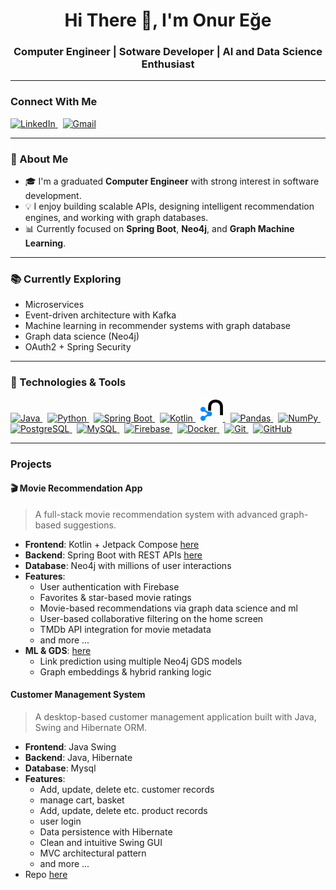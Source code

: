 <h1 align="center">Hi There 👋, I'm Onur Eğe</h1>
<h3 align="center">Computer Engineer | Sotware Developer | AI and Data Science Enthusiast</h3>

---

### Connect With Me

<p align="left">
  <a href="https://www.linkedin.com/in/onur-ege-19230626b/" target="_blank">
    <img src="https://raw.githubusercontent.com/rahuldkjain/github-profile-readme-generator/master/src/images/icons/Social/linked-in-alt.svg" alt="LinkedIn" width="36" height="36"/>
  </a>
  &nbsp;
  <a href="mailto:egeonur2121@gmail.com">
    <img src="https://ssl.gstatic.com/ui/v1/icons/mail/rfr/gmail.ico" alt="Gmail" width="36" height="36"/>
  </a>
</p>

---

### 🚀 About Me

- 🎓 I'm a graduated **Computer Engineer** with strong interest in software development.
- 💡 I enjoy building scalable APIs, designing intelligent recommendation engines, and working with graph databases.
- 📊 Currently focused on **Spring Boot**, **Neo4j**, and **Graph Machine Learning**.

---

### 📚 Currently Exploring

- Microservices
- Event-driven architecture with Kafka
- Machine learning in recommender systems with graph database
- Graph data science (Neo4j)
- OAuth2 + Spring Security 

---

### 🔧 Technologies & Tools

<p>
  <a href="https://www.java.com/" target="_blank">
    <img src="https://cdn.jsdelivr.net/gh/devicons/devicon/icons/java/java-original.svg" width="36" alt="Java"/>
  </a>
  &nbsp;
  <a href="https://www.python.org/" target="_blank">
    <img src="https://cdn.jsdelivr.net/gh/devicons/devicon/icons/python/python-original.svg" width="36" alt="Python"/>
  </a>
  &nbsp;
  <a href="https://spring.io/projects/spring-boot" target="_blank">
    <img src="https://cdn.jsdelivr.net/gh/devicons/devicon/icons/spring/spring-original.svg" width="36" alt="Spring Boot"/>
  </a>
  &nbsp;
  <a href="https://kotlinlang.org/" target="_blank">
    <img src="https://cdn.jsdelivr.net/gh/devicons/devicon/icons/kotlin/kotlin-original.svg" width="36" alt="Kotlin"/>
  </a> 
  &nbsp;
  <a href="https://neo4j.com/" target="_blank">
    <img src="https://raw.githubusercontent.com/devicons/devicon/master/icons/neo4j/neo4j-original.svg" width="36" alt="Neo4j"/>
  </a>
  &nbsp;
  <a href="https://pandas.pydata.org/" target="_blank">
    <img src="https://cdn.jsdelivr.net/gh/devicons/devicon/icons/pandas/pandas-original.svg" width="36" alt="Pandas"/>
  </a>
  &nbsp;
  <a href="https://numpy.org/" target="_blank">
    <img src="https://cdn.jsdelivr.net/gh/devicons/devicon/icons/numpy/numpy-original.svg" width="36" alt="NumPy"/>
  </a>
  &nbsp;
  <a href="https://www.postgresql.org/" target="_blank">
    <img src="https://cdn.jsdelivr.net/gh/devicons/devicon/icons/postgresql/postgresql-original.svg" width="36" alt="PostgreSQL"/>
  </a>
  &nbsp;
  <a href="https://www.mysql.com/" target="_blank">
    <img src="https://cdn.jsdelivr.net/gh/devicons/devicon/icons/mysql/mysql-original.svg" width="36" alt="MySQL"/>
  </a>
  &nbsp;
  <a href="https://firebase.google.com/" target="_blank">
    <img src="https://cdn.jsdelivr.net/gh/devicons/devicon/icons/firebase/firebase-plain.svg" width="36" alt="Firebase"/>
  </a>
  &nbsp;
  <a href="https://www.docker.com/" target="_blank">
    <img src="https://cdn.jsdelivr.net/gh/devicons/devicon/icons/docker/docker-original.svg" width="36" alt="Docker"/>
  </a>
  &nbsp;
  <a href="https://git-scm.com/" target="_blank">
    <img src="https://cdn.jsdelivr.net/gh/devicons/devicon/icons/git/git-original.svg" width="36" alt="Git"/>
  </a>
  &nbsp;
  <a href="https://github.com/" target="_blank">
    <img src="https://cdn.jsdelivr.net/gh/devicons/devicon/icons/github/github-original.svg" width="36" alt="GitHub"/>
  </a>
</p>

---

### Projects

#### 🎬 Movie Recommendation App

> A full-stack movie recommendation system with advanced graph-based suggestions.

- **Frontend**: Kotlin + Jetpack Compose  [here](https://github.com/Onurege00/MovieApp)
- **Backend**: Spring Boot with REST APIs [here](https://github.com/Onurege00/MovieApp-backend)
- **Database**: Neo4j with millions of user interactions  
- **Features**:
  - User authentication with Firebase
  - Favorites & star-based movie ratings
  - Movie-based recommendations via graph data science and ml
  - User-based collaborative filtering on the home screen
  - TMDb API integration for movie metadata
  - and more ...
- **ML & GDS**: [here](https://github.com/Onurege00/graph-based-movie-analysis-with-neo4j)
  - Link prediction using multiple Neo4j GDS models
  - Graph embeddings & hybrid ranking logic

#### Customer Management System

> A desktop-based customer management application built with Java, Swing and Hibernate ORM.

- **Frontend**: Java Swing
- **Backend**: Java, Hibernate
- **Database**: Mysql
- **Features**:
  - Add, update, delete etc. customer records
  - manage cart, basket
  - Add, update, delete etc. product records
  - user login
  - Data persistence with Hibernate
  - Clean and intuitive Swing GUI
  - MVC architectural pattern
  - and more ...
- Repo [here](https://github.com/Onurege00/CustomerManagementSystem)

